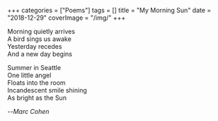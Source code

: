 +++
categories = ["Poems"]
tags = []
title = "My Morning Sun"
date = "2018-12-29"
coverImage = "/img/"
+++

Morning quietly arrives  
A bird sings us awake  
Yesterday recedes  
And a new day begins  
<!--more-->

Summer in Seattle  
One little angel  
Floats into the room  
Incandescent smile shining  
As bright as the Sun  

--<cite>Marc Cohen</cite>
